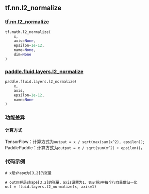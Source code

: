 ## tf.nn.l2_normalize

### [tf.nn.l2_normalize](https://www.tensorflow.org/versions/r1.13/api_docs/python/tf/math/l2_normalize)

```python
tf.math.l2_normalize(
    x,
    axis=None,
    epsilon=1e-12,
    name=None,
    dim=None
)
```

### [paddle.fluid.layers.l2_normalize](http://paddlepaddle.org/documentation/docs/zh/1.4/api_cn/layers_cn.html#l2-normalize)

```python
paddle.fluid.layers.l2_normalize(
    x, 
    axis, 
    epsilon=1e-12, 
    name=None
)
```

### 功能差异

#### 计算方式

TensorFlow：计算方式为`output = x / sqrt(max(sum(x^2), epsilon))`;  
PaddlePaddle：计算方式为`output = x / sqrt(sum(x^2) + epsilon))`。


### 代码示例
```
# x是shape为[3,2]的张量

# out同样是shape[3,2]的张量，axis设置为1，表示将x中每个行向量做归一化
out = fluid.layers.l2_normalize(x, axis=1)
```